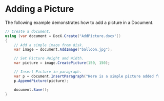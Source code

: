 # Adding a Picture

The following example demonstrates how to add a picture in a Document.

```csharp
// Create a document.
using (var document = DocX.Create("AddPicture.docx"))
{
    // Add a simple image from disk.
    var image = document.AddImage("balloon.jpg");

    // Set Picture Height and Width.
    var picture = image.CreatePicture(150, 150);

    // Insert Picture in paragraph.
    var p = document.InsertParagraph("Here is a simple picture added from disk:");
    p.AppendPicture(picture);

    document.Save();
}
```